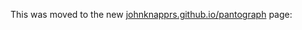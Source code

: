 This was moved to the new [johnknapprs.github.io/pantograph](https://johnknapprs.github.io/pantograph) page:
